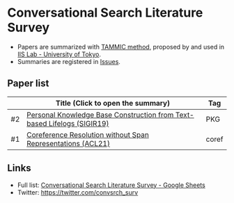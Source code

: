 Conversational Search Literature Survey
=============

- Papers are summarized with [TAMMIC method](https://iis-lab.org/misc/paperreading/), proposed by and used in [IIS Lab - University of Tokyo](https://iis-lab.org/).
- Summaries are registered in [Issues](https://github.com/hideaki-j/convsrch_literature_survey/issues).

## Paper list
|    | Title (Click to open the summary) | Tag | 
| -- | ------- | ----|
| #2 | [Personal Knowledge Base Construction from Text-based Lifelogs (SIGIR19)](https://github.com/hideaki-j/convsrch_literature_survey/issues/2) | PKG |
| #1 | [Coreference Resolution without Span Representations (ACL21)](https://github.com/hideaki-j/convsrch_literature_survey/issues/1) | coref | 

## Links
- Full list: [Conversational Search Literature Survey - Google Sheets](https://docs.google.com/spreadsheets/d/1DKod-_FGt0vYQKet3f8fIrmfbAwwJhVYO9qQOvFwCC0/edit?usp=sharing)
- Twitter: https://twitter.com/convsrch_surv
